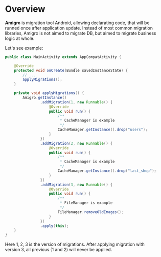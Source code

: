 # Overview

__Amigro__ is migration tool Android, allowing declarating code, that will be runned once after application update.
Instead of most common migration libraries, Amigro is not aimed to migrate DB, but aimed to migrate business logic at whole.

Let's see example:

```java
public class MainActivity extends AppCompatActivity {

    @Override
    protected void onCreate(Bundle savedInstanceState) {
        // ...
        applyMigrations();
    }

    private void applyMigrations() {
        Amigro.getInstance()
                .addMigration(1, new Runnable() {
                    @Override
                    public void run() {
                        /**
                         * CacheManager is example
                         */
                        CacheManager.getInstance().drop("users");
                    }
                })
                .addMigration(2, new Runnable() {
                    @Override
                    public void run() {
                        /**
                         * CacheManager is example
                         */
                        CacheManager.getInstance().drop("last_shop");
                    }
                })
                .addMigration(3, new Runnable() {
                    @Override
                    public void run() {
                        /**
                         * FileManager is example
                         */
                        FileManager.removeOldImages();
                    }
                })
                .apply(this);
    }
}
```

Here 1, 2, 3 is the version of migrations. After applying migration with version 3, all previous (1 and 2) will never be applied.
